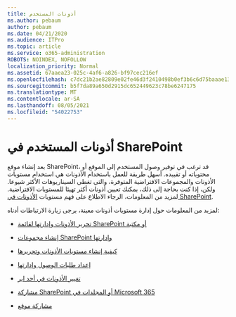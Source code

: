 ```yaml
---
title: أذونات المستخدم
ms.author: pebaum
author: pebaum
ms.date: 04/21/2020
ms.audience: ITPro
ms.topic: article
ms.service: o365-administration
ROBOTS: NOINDEX, NOFOLLOW
localization_priority: Normal
ms.assetid: 67aaea23-025c-4af6-a826-bf97cec216ef
ms.openlocfilehash: c7dc21b2ae82809e02fe46d3f2410498b0ef3b6c6d75baaae1361b29a4d387d6
ms.sourcegitcommit: b5f7da89a650d2915dc652449623c78be6247175
ms.translationtype: MT
ms.contentlocale: ar-SA
ms.lasthandoff: 08/05/2021
ms.locfileid: "54022753"
---
```

# <a name="user-permissions-in-sharepoint"></a>أذونات المستخدم في SharePoint

بعد إنشاء موقع SharePoint، قد ترغب في توفير وصول المستخدم إلى الموقع أو محتوياته أو تقييده. أسهل طريقة للعمل باستخدام الأذونات هي [](https://docs.microsoft.com/sharepoint/default-sharepoint-groups) استخدام مستويات الأذونات والمجموعات الافتراضية المتوفرة، والتي تغطي السيناريوهات الأكثر شيوعا. ولكن، إذا كنت بحاجة إلى ذلك، يمكنك تعيين أذونات أكثر تهيئا للمستويات الافتراضية. لمزيد من المعلومات، الرجاء الاطلاع على فهم مستويات [الأذونات في SharePoint](https://docs.microsoft.com/sharepoint/understanding-permission-levels).

لمزيد من المعلومات حول إدارة مستويات أذونات معينة، يرجى زيارة الارتباطات أدناه:

- [تحرير الأذونات وإدارتها لقائمة SharePoint أو مكتبة](https://support.office.com/article/customize-permissions-for-a-sharepoint-list-or-library-02d770f3-59eb-4910-a608-5f84cc297782)

- [إنشاء مجموعات SharePoint وإدارتها](https://docs.microsoft.com/sharepoint/customize-sharepoint-site-permissions)

- [كيفية إنشاء مستويات الأذونات وتحريرها](https://docs.microsoft.com/sharepoint/how-to-create-and-edit-permission-levels)

- [إعداد طلبات الوصول وإدارتها](https://support.office.com/article/set-up-and-manage-access-requests-94b26e0b-2822-49d4-929a-8455698654b3)

- [تغيير الأذونات في أحد ابر](https://support.office.com/article/change-the-permissions-on-a-subfolder-5427bd7c-f20a-4f75-8cf2-5359dd45a1a6)

- [مشاركة SharePoint أو المجلدات في Microsoft 365](https://support.office.com/article/share-sharepoint-files-or-folders-1fe37332-0f9a-4719-970e-d2578da4941c)

- [مشاركة موقع](https://support.office.com/article/share-a-site-958771a8-d041-4eb8-b51c-afea2eae3658)
